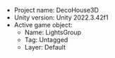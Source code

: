 <!-- UNITY CODE ASSIST INSTRUCTIONS START -->
- Project name: DecoHouse3D
- Unity version: Unity 2022.3.42f1
- Active game object:
  - Name: LightsGroup
  - Tag: Untagged
  - Layer: Default
<!-- UNITY CODE ASSIST INSTRUCTIONS END -->